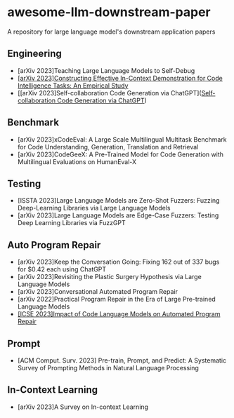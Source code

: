 # awesome-llm-downstream-paper
A repository for large language model's downstream application papers

## Engineering

- [arXiv 2023]Teaching Large Language Models to Self-Debug
- [[arXiv 2023]Constructing Effective In-Context Demonstration for Code Intelligence Tasks: An Empirical Study](https://arxiv.org/abs/2304.07575)
- [[arXiv 2023]Self-collaboration Code Generation via ChatGPT]([Self-collaboration Code Generation via ChatGPT](https://arxiv.org/abs/2304.07590))


## Benchmark

- [arXiv 2023]xCodeEval: A Large Scale Multilingual Multitask Benchmark for Code Understanding, Generation, Translation and Retrieval
- [arXiv 2023]CodeGeeX: A Pre-Trained Model for Code Generation with Multilingual Evaluations on HumanEval-X

## Testing

- [ISSTA 2023]Large Language Models are Zero-Shot Fuzzers: Fuzzing Deep-Learning Libraries via Large Language Models
- [arXiv 2023]Large Language Models are Edge-Case Fuzzers: Testing Deep Learning Libraries via FuzzGPT

## Auto Program Repair
- [arXiv 2023]Keep the Conversation Going: Fixing 162 out of 337 bugs for $0.42 each using ChatGPT
- [arXiv 2023]Revisiting the Plastic Surgery Hypothesis via Large Language Models
- [arXiv 2023]Conversational Automated Program Repair
- [arXiv 2022]Practical Program Repair in the Era of Large Pre-trained Language Models
- [[ICSE 2023]Impact of Code Language Models on Automated Program Repair](https://arxiv.org/abs/2302.05020)


## Prompt
- [ACM Comput. Surv. 2023] Pre-train, Prompt, and Predict: A Systematic Survey of Prompting Methods in Natural Language Processing


## In-Context Learning

- [arXiv 2023]A Survey on In-context Learning
